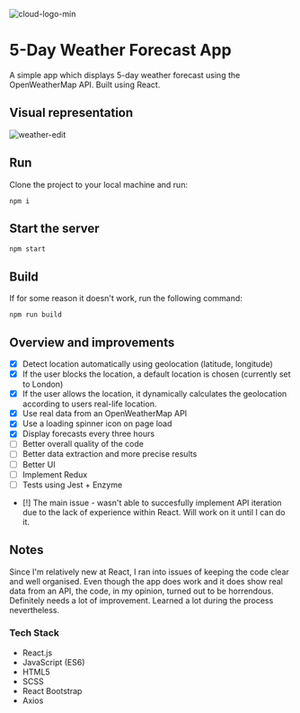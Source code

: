 ![cloud-logo-min](https://user-images.githubusercontent.com/48471924/89308421-e8e69080-d67a-11ea-8190-d66723906947.png "weather forecast cloud logo")


# 5-Day Weather Forecast App

A simple app which displays 5-day weather forecast using the OpenWeatherMap API. Built using React.

## Visual representation

![weather-edit](https://user-images.githubusercontent.com/48471924/89307711-11ba5600-d67a-11ea-8f5e-fd61cee30f03.gif)


## Run
Clone the project to your local machine and run:

```
npm i
```

## Start the server
```
npm start
```
## Build
If for some reason it doesn't work, run the following command:
```
npm run build
```
## Overview and improvements

- [x] Detect location automatically using geolocation (latitude, longitude)
- [x] If the user blocks the location, a default location is chosen (currently set to London)
- [x] If the user allows the location, it dynamically calculates the geolocation according to users real-life location.
- [x] Use real data from an OpenWeatherMap API 
- [x] Use a loading spinner icon on page load
- [x] Display forecasts every three hours
- [ ] Better overall quality of the code
- [ ] Better data extraction and more precise results
- [ ] Better UI
- [ ] Implement Redux
- [ ] Tests using Jest + Enzyme
- [!] The main issue - wasn't able to succesfully implement API iteration due to the lack of experience within React. Will work on it until I can do it.


## Notes

Since I'm relatively new at React, I ran into issues of keeping the code clear and well organised. Even though the app does work and it does show real data from an API, the code, in my opinion, turned out to be horrendous. Definitely needs a lot of improvement. Learned a lot during the process nevertheless.

### Tech Stack

* React.js
* JavaScript (ES6)
* HTML5
* SCSS
* React Bootstrap
* Axios

